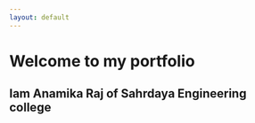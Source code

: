 ```yaml
---
layout: default
---
```

# Welcome to my portfolio
## Iam Anamika Raj of Sahrdaya Engineering college

